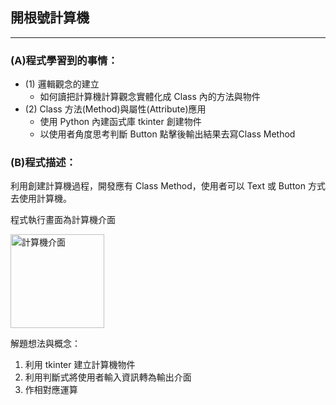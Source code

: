 ## 開根號計算機
---
### (A)程式學習到的事情：
* (1) 邏輯觀念的建立
  * 如何讀把計算機計算觀念實體化成 Class 內的方法與物件
* (2) Class 方法(Method)與屬性(Attribute)應用
  * 使用 Python 內建函式庫 tkinter 創建物件
  * 以使用者角度思考判斷 Button 點擊後輸出結果去寫Class Method

### (B)程式描述：
利用創建計算機過程，開發應有 Class Method，使用者可以 Text 或 Button 方式去使用計算機。

程式執行畫面為計算機介面


<img src="https://i.imgur.com/y3XkQvw.png" alt="計算機介面" title="width=200'" width="150" />

解題想法與概念：
1. 利用 tkinter 建立計算機物件
2. 利用判斷式將使用者輸入資訊轉為輸出介面
3. 作相對應運算